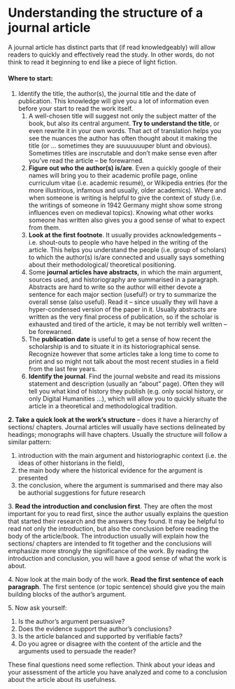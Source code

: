 # Understanding the structure of a journal article

A journal article has distinct parts that (if read knowledgeably) will allow readers to quickly and effectively read the study. In other words, do not think to read it beginning to end like a piece of light fiction.

#### Where to start:&#x20;

1. Identify the title, the author(s), the journal title and the date of publication. This knowledge will give you a lot of information even before your start to read the work itself.
   1. A well-chosen title will suggest not only the subject matter of the book, but also its central argument. **Try to understand the title**, or even rewrite it in your own words. That act of translation helps you see the nuances the author has often thought about it making the title (or … sometimes they are suuuuuuuper blunt and obvious). Sometimes titles are inscrutable and don’t make sense even after you’ve read the article – be forewarned.&#x20;
   2. **Figure out who the author(s) is/are**. Even a quickly google of their names will bring you to their academic profile page, online curriculum vitae (i.e. academic resumé), or Wikipedia entries (for the more illustrious, infamous and usually, older academics). Where and when someone is writing is helpful to give the context of study (i.e. the writings of someone in 1942 Germany might show some strong influences even on medieval topics). Knowing what other works someone has written also gives you a good sense of what to expect from them.&#x20;
   3. **Look at the first footnote**. It usually provides acknowledgements – i.e. shout-outs to people who have helped in the writing of the article. This helps you understand the people (i.e. group of scholars) to which the author(s) is/are connected and usually says something about their methodological/ theoretical positioning.&#x20;
   4. Some **journal articles have abstracts**, in which the main argument, sources used, and historiography are summarised in a paragraph. Abstracts are hard to write so the author will either devote a sentence for each major section (useful!) or try to summarize the overall sense (also useful). Read it – since usually they will have a hyper-condensed version of the paper in it. Usually abstracts are written as the very final process of publication, so if the scholar is exhausted and tired of the article, it may be not terribly well written – be forewarned.&#x20;
   5. The **publication date** is useful to get a sense of how recent the scholarship is and to situate it in its historiographical sense. Recognize however that some articles take a long time to come to print and so might not talk about the most recent studies in a field from the last few years.
   6. **Identify the journal**. Find the journal website and read its missions statement and description (usually an “about” page). Often they will tell you what kind of history they publish (e.g. only social history, or only Digital Humanities …), which will allow you to quickly situate the article in a theoretical and methodological tradition.

**2. Take a quick look at the work’s structure** – does it have a hierarchy of sections/ chapters. Journal articles will usually have sections delineated by headings; monographs will have chapters. Usually the structure will follow a similar pattern:

1. introduction with the main argument and historiographic context (i.e. the ideas of other historians in the field),
2. the main body where the historical evidence for the argument is presented
3. the conclusion, where the argument is summarised and there may also be authorial suggestions for future research

3\.    **Read the introduction and conclusion first**. They are often the most important for you to read first, since the author usually explains the question that started their research and the answers they found. It may be helpful to read not only the introduction, but also the conclusion before reading the body of the article/book. The introduction usually will explain how the sections/ chapters are intended to fit together and the conclusions will emphasize more strongly the significance of the work. By reading the introduction and conclusion, you will have a good sense of what the work is about.&#x20;

4\.    Now look at the main body of the work. **Read the first sentence of each paragraph**. The first sentence (or topic sentence) should give you the main building blocks of the author’s argument.&#x20;

5\.    Now ask yourself:

1. Is the author’s argument persuasive?&#x20;
2. Does the evidence support the author’s conclusions?&#x20;
3. Is the article balanced and supported by verifiable facts?
4. Do you agree or disagree with the content of the article and the arguments used to persuade the reader?

These final questions need some reflection. Think about your ideas and your assessment of the article you have analyzed and come to a conclusion about the article about its usefulness.&#x20;
